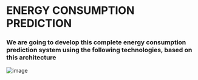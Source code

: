 <h1>ENERGY CONSUMPTION PREDICTION</h1>
<h3>We are going to develop this complete energy consumption prediction system using the following technologies, based on this architecture</h3>

![image](https://github.com/user-attachments/assets/47244d68-c840-417f-96e6-efe7342abbc3)

